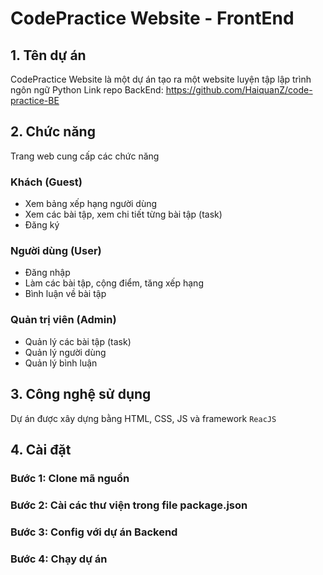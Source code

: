 # CodePractice Website - FrontEnd
## 1. Tên dự án
CodePractice Website là một dự án tạo ra một website luyện tập lập trình ngôn ngữ Python
Link repo BackEnd: https://github.com/HaiquanZ/code-practice-BE
## 2. Chức năng
Trang web cung cấp các chức năng
### Khách (Guest)
- Xem bảng xếp hạng người dùng
- Xem các bài tập, xem chi tiết từng bài tập (task)
- Đăng ký
### Người dùng (User)
- Đăng nhập
- Làm các bài tập, cộng điểm, tăng xếp hạng
- Bình luận về bài tập
### Quản trị viên (Admin)
- Quản lý các bài tập (task)
- Quản lý người dùng
- Quản lý bình luận
## 3. Công nghệ sử dụng
Dự án được xây dựng bằng HTML, CSS, JS và framework `ReacJS`
## 4. Cài đặt
### Bước 1: Clone mã nguồn
### Bước 2: Cài các thư viện trong file package.json
### Bước 3: Config với dự án Backend
### Bước 4: Chạy dự án
